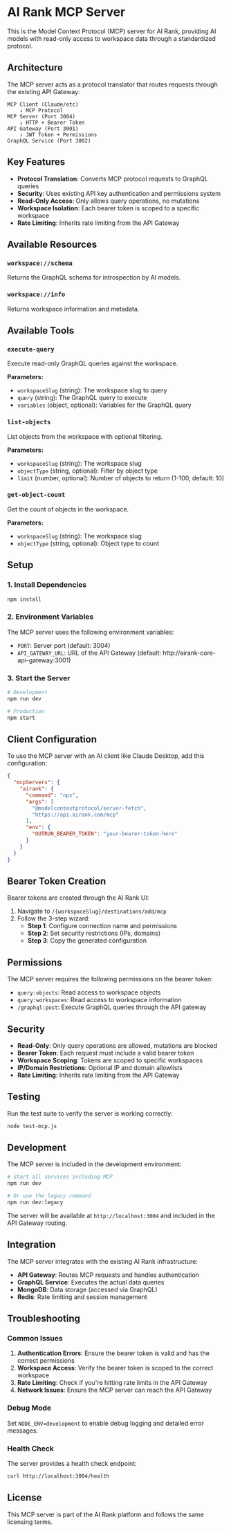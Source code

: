 # AI Rank MCP Server

This is the Model Context Protocol (MCP) server for AI Rank, providing AI models with read-only access to workspace data through a standardized protocol.

## Architecture

The MCP server acts as a protocol translator that routes requests through the existing API Gateway:

```
MCP Client (Claude/etc) 
    ↓ MCP Protocol
MCP Server (Port 3004)
    ↓ HTTP + Bearer Token  
API Gateway (Port 3001)
    ↓ JWT Token + Permissions
GraphQL Service (Port 3002)
```

## Key Features

- **Protocol Translation**: Converts MCP protocol requests to GraphQL queries
- **Security**: Uses existing API key authentication and permissions system
- **Read-Only Access**: Only allows query operations, no mutations
- **Workspace Isolation**: Each bearer token is scoped to a specific workspace
- **Rate Limiting**: Inherits rate limiting from the API Gateway

## Available Resources

### `workspace://schema`
Returns the GraphQL schema for introspection by AI models.

### `workspace://info`
Returns workspace information and metadata.

## Available Tools

### `execute-query`
Execute read-only GraphQL queries against the workspace.

**Parameters:**
- `workspaceSlug` (string): The workspace slug to query
- `query` (string): The GraphQL query to execute
- `variables` (object, optional): Variables for the GraphQL query

### `list-objects`
List objects from the workspace with optional filtering.

**Parameters:**
- `workspaceSlug` (string): The workspace slug
- `objectType` (string, optional): Filter by object type
- `limit` (number, optional): Number of objects to return (1-100, default: 10)

### `get-object-count`
Get the count of objects in the workspace.

**Parameters:**
- `workspaceSlug` (string): The workspace slug
- `objectType` (string, optional): Object type to count

## Setup

### 1. Install Dependencies
```bash
npm install
```

### 2. Environment Variables
The MCP server uses the following environment variables:
- `PORT`: Server port (default: 3004)
- `API_GATEWAY_URL`: URL of the API Gateway (default: http://airank-core-api-gateway:3001)

### 3. Start the Server
```bash
# Development
npm run dev

# Production
npm start
```

## Client Configuration

To use the MCP server with an AI client like Claude Desktop, add this configuration:

```json
{
  "mcpServers": {
    "airank": {
      "command": "npx",
      "args": [
        "@modelcontextprotocol/server-fetch",
        "https://api.airank.com/mcp"
      ],
      "env": {
        "OUTRUN_BEARER_TOKEN": "your-bearer-token-here"
      }
    }
  }
}
```

## Bearer Token Creation

Bearer tokens are created through the AI Rank UI:

1. Navigate to `/{workspaceSlug}/destinations/add/mcp`
2. Follow the 3-step wizard:
   - **Step 1**: Configure connection name and permissions
   - **Step 2**: Set security restrictions (IPs, domains)
   - **Step 3**: Copy the generated configuration

## Permissions

The MCP server requires the following permissions on the bearer token:
- `query:objects`: Read access to workspace objects
- `query:workspaces`: Read access to workspace information  
- `/graphql:post`: Execute GraphQL queries through the API gateway

## Security

- **Read-Only**: Only query operations are allowed, mutations are blocked
- **Bearer Token**: Each request must include a valid bearer token
- **Workspace Scoping**: Tokens are scoped to specific workspaces
- **IP/Domain Restrictions**: Optional IP and domain allowlists
- **Rate Limiting**: Inherits rate limiting from the API Gateway

## Testing

Run the test suite to verify the server is working correctly:

```bash
node test-mcp.js
```

## Development

The MCP server is included in the development environment:

```bash
# Start all services including MCP
npm run dev

# Or use the legacy command
npm run dev:legacy
```

The server will be available at `http://localhost:3004` and included in the API Gateway routing.

## Integration

The MCP server integrates with the existing AI Rank infrastructure:

- **API Gateway**: Routes MCP requests and handles authentication
- **GraphQL Service**: Executes the actual data queries
- **MongoDB**: Data storage (accessed via GraphQL)
- **Redis**: Rate limiting and session management

## Troubleshooting

### Common Issues

1. **Authentication Errors**: Ensure the bearer token is valid and has the correct permissions
2. **Workspace Access**: Verify the bearer token is scoped to the correct workspace
3. **Rate Limiting**: Check if you're hitting rate limits in the API Gateway
4. **Network Issues**: Ensure the MCP server can reach the API Gateway

### Debug Mode

Set `NODE_ENV=development` to enable debug logging and detailed error messages.

### Health Check

The server provides a health check endpoint:
```bash
curl http://localhost:3004/health
```

## License

This MCP server is part of the AI Rank platform and follows the same licensing terms. 